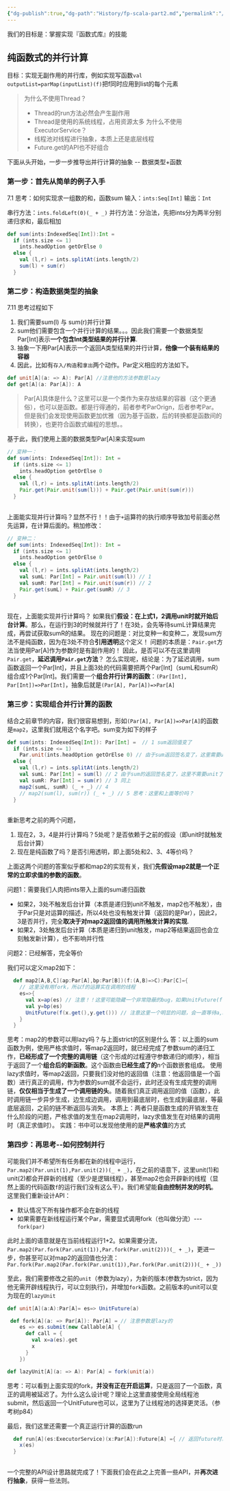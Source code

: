 ```yaml
---
{"dg-publish":true,"dg-path":"History/fp-scala-part2.md","permalink":"/History/fp-scala-part2/","title":"Scala函数式编程-Part2","tags":["技术","Scala","函数式编程"],"created":"2024-12-11T18:09:35.742+08:00","updated":"2024-12-11T18:09:35.742+08:00"}
---
```




我们的目标是：掌握实现『函数式库』的技能

## 纯函数式的并行计算
目标：实现无副作用的并行库，例如实现写函数`val outputList=parMap(inputList)(f)`把f同时应用到list的每个元素
> 为什么不使用Thread？
> * Thread的run方法必然会产生副作用
> * Thread是使用的系统线程，占用资源太多
> 为什么不使用ExecutorService？
> * 线程池对线程进行抽象，本质上还是底层线程
> * Future.get的API也不好组合

下面从头开始，一步一步推导出并行计算的抽象 -- 数据类型+函数

### 第一步：首先从简单的例子入手
7.1
思考：如何实现求一组数的和，函数sum 输入：`ints:Seq[Int]` 输出：`Int`

串行方法：`ints.foldLeft(0)(_ + _)`
并行方法：分治法，先把ints分为两半分别递归求和，最后相加

``` scala
def sum(ints:IndexedSeq[Int]):Int = 
  if (ints.size <= 1)
    ints.headOption getOrElse 0
  else {
    val (l,r) = ints.splitAt(ints.length/2)
    sum(l) + sum(r)
  }
```

### 第二步：构造数据类型的抽象
7.11
思考过程如下
1. 我们需要sum(l) 与 sum(r)并行计算
2. sum他们需要包含一个并行计算的结果。。。因此我们需要一个数据类型Par[Int]表示**一个包含Int类型结果的并行计算**.
3. 抽象一下用Par[A]表示一个返回A类型结果的并行计算，**他像一个装有结果的容器**
4. 因此，比如有`存入/构造`和`拿出`两个动作。Par定义相应的方法如下。

```scala
def unit[A](a: => A): Par[A] //注意他的方法参数是lazy
def get[A](a: Par[A]): A
```

> Par[A]具体是什么？这里可以是一个类作为来存放结果的容器（这个更通俗），也可以是函数。都是行得通的，前者参考ParOrign，后者参考Par。但是我们会发现使用函数更加优雅（因为基于函数，后的转换都是函数间的转换），也更符合函数式编程的思想。。

基于此，我们使用上面的数据类型Par[A]来实现sum

```scala
// 变种一：
def sum(ints: IndexedSeq[Int]): Int = 
  if (ints.size <= 1)
    ints.headOption getOrElse 0
  else {
    val (l,r) = ints.splitAt(ints.length/2)
    Pair.get(Pair.unit(sum(l))) + Pair.get(Pair.unit(sum(r)))
  }
  
```

上面能实现并行计算吗？显然不行！！由于`+`运算符的执行顺序导致加号前面必然先运算，在计算后面的。稍加修改：


```scala
// 变种二：
def sum(ints: IndexedSeq[Int]): Int = 
  if (ints.size <= 1)
    ints.headOption getOrElse 0
  else {
    val (l,r) = ints.splitAt(ints.length/2)
    val sumL: Par[Int] = Pair.unit(sum(l)) // 1
    val sumR: Par[Int] = Pair.unit(sum(r)) // 2
    Pair.get(sumL) + Pair.get(sumR) // 3 
  }
  
```

现在，上面能实现并行计算吗？
如果我们**假设：在上式1，2调用unit时就开始后台计算**。那么，在运行到3的时候就并行了！在3处，会先等待sumL计算结果完成，再尝试获取sumR的结果。
现在的问题是：对比变种一和变种二，发现sum方法不是纯函数，因为在3处不符合**引用透明**这个定义！
问题的本质是：`Pair.get`方法当使用Par[A]作为参数时是有副作用的！
因此，是否可以不在这里调用`Pair.get`，**延迟调用`Pair.get`方法**？
怎么实现呢，结论是：为了延迟调用，sum函数返回一个Par[Int]，并且上面3处的代码需要把两个Par[Int]（sumL和sumR）组合成1个Par[Int]。我们需要一个**组合并行计算的函数**：`(Par[Int], Par[Int])=>Par[Int]`，抽象后就是`(Par[A], Par[A])=>Par[A]`

### 第三步：实现组合并行计算的函数
结合之前章节的内容，我们很容易想到，形如`(Par[A], Par[A])=>Par[A]`的函数是`map2`，这里我们就用这个名字吧。sum变为如下的样子

``` scala
def sum(ints: IndexedSeq[Int]): Par[Int] =  // 1 sum返回值变了
  if (ints.size <= 1)
    Par.unit(ints.headOption getOrElse 0) // 由于sum返回签名变了，这里需要unit
  else {
    val (l,r) = ints.splitAt(ints.length/2)
    val sumL: Par[Int] = sum(l) // 2 由于sum的返回签名变了，这里不需要unit了
    val sumR: Par[Int] = sum(r) // 3 同上
    map2(sumL, sumR) (_ + _) // 4
    // map2(sum(l), sum(r)) (_ + _) // 5 思考：这里和上面等价吗？
  }
  
```

重新思考之前的两个问题，
1. 现在2，3，4是并行计算吗？5处呢？是否依赖于之前的假设（即unit时就触发后台计算）
2. 现在是纯函数了吗？是否引用透明，即上面5处和2、3、4等价吗？

上面这两个问题的答案似乎都和map2的实现有关，我们**先假设map2就是一个正常的立即求值的参数的函数**。

问题1：需要我们人肉把ints带入上面的sum递归函数
* 如果2，3处不触发后台计算（本质是递归到unit不触发，map2也不触发），由于Par只是对运算的描述，所以4处也没有触发计算（返回的是Par），因此2，3是否并行，完全**取决于对map2返回值的调用所触发计算的实现**.
* 如果2，3处触发后台计算（本质是递归到unit触发，map2等结果返回也会立刻触发新计算），也不影响并行性

问题2：已经解答，完全等价

我们可以定义map2如下：
```scala
  def map2[A,B,C](ap:Par[A],bp:Par[B])(f:(A,B)=>C):Par[C]={
    // 这里没有用fork，所以f的运算实在调用的线程
    es=>{
      val x=ap(es) // 注意！！这里可能隐藏一个非常隐蔽的bug，如果UnitFuture(f(ap(es).get(),bp(es).get()))，会使得ap，bp的运算失去并行性！！！！！！！！！！！
      val y=bp(es)
      UnitFuture(f(x.get(),y.get())) // 注意这里一个明显的问题，会一直等待a,b的完成，而且我们无法从外部控制
    }
  }

```

思考：map2的参数可以用lazy吗？与上面strict的区别是什么
答：以上面的sum函数为例，使用严格求值时，等map2返回时，就已经完成了参数sum的递归工作，**已经形成了一个完整的调用链**（这个形成的过程遵守参数递归的顺序），相当于返回了一个**组合后的新函数**。这个函数由**已经生成了的**n个函数嵌套组成。
使用lazy求值时，等map2返回，只要我们没对他的返回值（注意：他返回值是一个函数）进行真正的调用，作为参数的sum就不会运行，此时还没有生成完整的调用链，**仅仅相当于生成了一个调用链的头**。随着我们真正调用返回的值（函数），此时调用链一步异步生成，边生成边调用，调用到最底层时，也生成到最底层，等最底层返回，之前的链不断返回与消失。
本质上：两者只是函数生成的开销发生在什么阶段的问题，严格求值的发生在map2调用时，lazy求值发生在对结果的调用时（真正求值时）。
实践：书中可以发现他使用的是**严格求值**的方式

### 第四步：再思考--如何控制并行
可能我们并不希望所有任务都在新的线程中运行，`Par.map2(Par.unit(1),Par.unit(2))(_ + _)`，在之前的语意下，这里unit(1)和unit(2)都会开辟新的线程（至少是逻辑线程），甚至map2也会开辟新的线程（显然上面的代码函数`f`的运行我们没有这么干）。我们希望能**自由控制并发的时机**。这里我们重新设计API：
* 默认情况下所有操作都不会在新的线程
* 如果需要在新线程运行某个Par，需要显式调用fork（也叫做分流）--- `fork(par)`

此时上面的语意就是在当前线程运行1+2。如果需要分流，`Par.map2(Par.fork(Par.unit(1)),Par.fork(Par.unit(2)))(_ + _)`，更进一步，你甚至可以对map2的返回值也分流：`Par.fork(Par.map2(Par.fork(Par.unit(1)),Par.fork(Par.unit(2)))(_ + _))`

至此，我们需要修改之前的`unit`（参数为lazy），为新的版本(参数为strict，因为他无需开辟线程执行，可以立刻执行)，并增加`fork`函数。之前版本的unit可以变为现在的`lazyUnit`

``` scala
def unit[A](a:A):Par[A]= es=> UnitFuture(a)

 def fork[A](a: => Par[A]): Par[A] = // 注意参数是lazy的
    es => es.submit(new Callable[A] {
      def call = {
        val x=a(es).get
        x
      }
    })

def lazyUnit[A](a: => A): Par[A] = fork(unit(a))

```

思考：可以看到上面实现的fork，**并没有正在开启运算**，只是返回了一个函数，真正的调用被延迟了。为什么这么设计呢？理论上这里直接使用全局线程池submit，然后返回一个UnitFuture也可以，这里为了让线程池的选择更灵活。（参考树p84）

最后，我们这里还需要一个真正运行计算的函数run

``` scala
  def run[A](es:ExecutorService)(x:Par[A]):Future[A] ={ // 返回future时已经开始了计算。对future.get是获得计算结果
    x(es)
  }
  
```

一个完整的API设计思路就完成了！下面我们会在此之上完善一些API，并**再次进行抽象**，获得一些法则。
